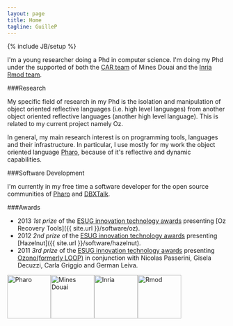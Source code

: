 ```yaml
---
layout: page
title: Home
tagline: GuilleP
---
```

{% include JB/setup %}

I'm a young researcher doing a Phd in computer science. I'm doing my Phd under the supported of both the [CAR team](http://car.mines-douai.fr/) of Mines Douai and the [Inria Rmod team](http://rmod.lille.inria.fr).

###Research


My specific field of research in my Phd is the isolation and manipulation of object oriented reflective languages (i.e. high level languages) from another object oriented reflective languages (another high level language). This is related to my current project namely Oz.

In general, my main research interest is on programming tools, languages and their infrastructure. In particular, I use mostly for my work the object oriented language [Pharo](http://www.pharo-project.org), because of it's reflective and dynamic capabilities.

###Software Development

I'm currently in my free time a software developer for the open source communities of [Pharo](http://www.pharo-project.org) and [DBXTalk](http://dbxtalk.smallworks.com.ar).

###Awards

- 2013 *1st prize* of the [ESUG innovation technology awards](http://esug.org/wiki/pier/Conferences/2013/Innovation-Technology-Awards) presenting [Oz Recovery Tools]({{ site.url }}/software/oz).
- 2012 *2nd prize* of the [ESUG innovation technology awards](http://esug.org/wiki/pier/Conferences/2012/Innovation-Technology-Awards) presenting [Hazelnut]({{ site.url }}/software/hazelnut).
- 2011 *3rd prize* of the [ESUG innovation technology awards](http://esug.org/wiki/pier/Conferences/2011/InnovationTechnologyAwards) presenting [Ozono(formerly LOOP)](https://sites.google.com/site/objectbrowsertool/) in conjunction with Nicolas Passerini, Gisela Decuzzi, Carla Griggio and German Leiva.

<div style="height: 110px;">
	<img src="{{ site.url }}/assets/pharoLogo.jpg" alt="Pharo" style="height: 100px; float: left;"/>
	<img src="{{ site.url }}/assets/mines.png" alt="Mines Douai" style="height: 100px; float: left;"/>
	<img src="{{ site.url }}/assets/logo-inria.png" alt="Inria" style="height: 100px; float: left;"/>
	<img src="{{ site.url }}/assets/rmod.png" alt="Rmod" style="height: 100px; float: left;"/>
</div>